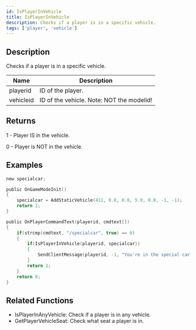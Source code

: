 ```yaml
---
id: IsPlayerInVehicle
title: IsPlayerInVehicle
description: Checks if a player is in a specific vehicle.
tags: ['player', 'vehicle']
---
```


## Description

Checks if a player is in a specific vehicle.


| Name | Description |
|------|-------------|
|playerid | ID of the player.|
|vehicleid | ID of the vehicle. Note: NOT the modelid!|


## Returns

 1 - Player IS in the vehicle.

 0 - Player is NOT in the vehicle.



## Examples


```c
new specialcar;

public OnGameModeInit()
{
    specialcar = AddStaticVehicle(411, 0.0, 0.0, 5.0, 0.0, -1, -1);
    return 1;
}

public OnPlayerCommandText(playerid, cmdtext[])
{
    if(strcmp(cmdtext, "/specialcar", true) == 0)
    {
        if(IsPlayerInVehicle(playerid, specialcar))
        {
            SendClientMessage(playerid, -1, "You're in the special car!");
        }
        return 1;
    }
    return 0;
}
```


## Related Functions


-  IsPlayerInAnyVehicle: Check if a player is in any vehicle.
-  GetPlayerVehicleSeat: Check what seat a player is in.